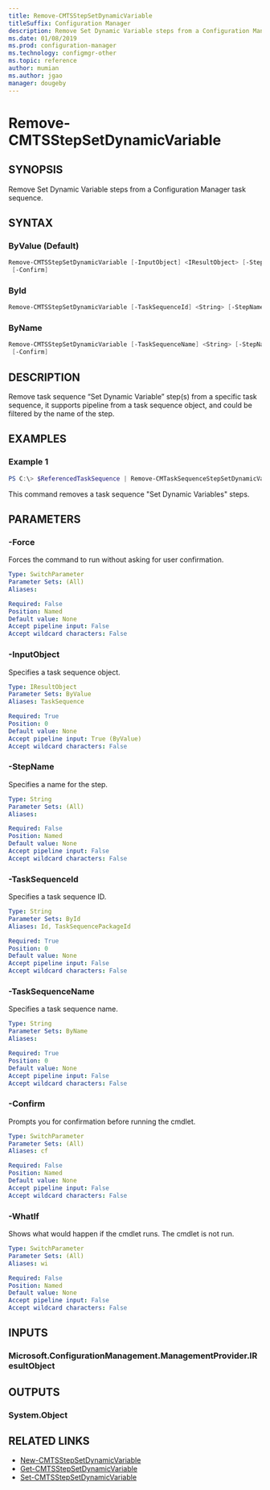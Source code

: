 ```yaml
---
title: Remove-CMTSStepSetDynamicVariable
titleSuffix: Configuration Manager
description: Remove Set Dynamic Variable steps from a Configuration Manager task sequence.
ms.date: 01/08/2019
ms.prod: configuration-manager
ms.technology: configmgr-other
ms.topic: reference
author: mumian
ms.author: jgao
manager: dougeby
---
```


# Remove-CMTSStepSetDynamicVariable

## SYNOPSIS

Remove Set Dynamic Variable steps from a Configuration Manager task sequence.

## SYNTAX

### ByValue (Default)

```powershell
Remove-CMTSStepSetDynamicVariable [-InputObject] <IResultObject> [-StepName <String>] [-Force] [-WhatIf]
 [-Confirm]
```

### ById

```powershell
Remove-CMTSStepSetDynamicVariable [-TaskSequenceId] <String> [-StepName <String>] [-Force] [-WhatIf] [-Confirm]
```

### ByName

```powershell
Remove-CMTSStepSetDynamicVariable [-TaskSequenceName] <String> [-StepName <String>] [-Force] [-WhatIf]
 [-Confirm]
```

## DESCRIPTION

Remove task sequence “Set Dynamic Variable” step(s) from a specific task sequence, it supports pipeline from a task sequence object, and could be filtered by the name of the step.

## EXAMPLES

### Example 1

```powershell
PS C:\> $ReferencedTaskSequence | Remove-CMTaskSequenceStepSetDynamicVariable -StepName $st1.Name -Force
```

This command removes a task sequence "Set Dynamic Variables" steps.

## PARAMETERS

### -Force

Forces the command to run without asking for user confirmation.

```yaml
Type: SwitchParameter
Parameter Sets: (All)
Aliases:

Required: False
Position: Named
Default value: None
Accept pipeline input: False
Accept wildcard characters: False
```

### -InputObject

Specifies a task sequence object.

```yaml
Type: IResultObject
Parameter Sets: ByValue
Aliases: TaskSequence

Required: True
Position: 0
Default value: None
Accept pipeline input: True (ByValue)
Accept wildcard characters: False
```

### -StepName

Specifies a name for the step.

```yaml
Type: String
Parameter Sets: (All)
Aliases:

Required: False
Position: Named
Default value: None
Accept pipeline input: False
Accept wildcard characters: False
```

### -TaskSequenceId

Specifies a task sequence ID.

```yaml
Type: String
Parameter Sets: ById
Aliases: Id, TaskSequencePackageId

Required: True
Position: 0
Default value: None
Accept pipeline input: False
Accept wildcard characters: False
```

### -TaskSequenceName

Specifies a task sequence name.

```yaml
Type: String
Parameter Sets: ByName
Aliases:

Required: True
Position: 0
Default value: None
Accept pipeline input: False
Accept wildcard characters: False
```

### -Confirm

Prompts you for confirmation before running the cmdlet.

```yaml
Type: SwitchParameter
Parameter Sets: (All)
Aliases: cf

Required: False
Position: Named
Default value: None
Accept pipeline input: False
Accept wildcard characters: False
```

### -WhatIf

Shows what would happen if the cmdlet runs.
The cmdlet is not run.

```yaml
Type: SwitchParameter
Parameter Sets: (All)
Aliases: wi

Required: False
Position: Named
Default value: None
Accept pipeline input: False
Accept wildcard characters: False
```

## INPUTS

### Microsoft.ConfigurationManagement.ManagementProvider.IResultObject

## OUTPUTS

### System.Object

## RELATED LINKS

* [New-CMTSStepSetDynamicVariable](./New-CMTSStepSetDynamicVariable.md)
* [Get-CMTSStepSetDynamicVariable](./Get-CMTSStepSetDynamicVariable.md)
* [Set-CMTSStepSetDynamicVariable](./Set-CMTSStepSetDynamicVariable.md)
